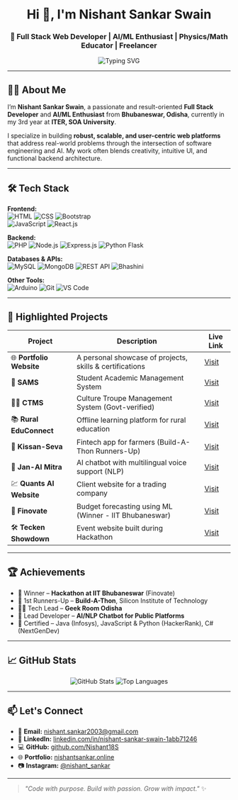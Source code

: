 <h1 align="center">Hi 👋, I'm Nishant Sankar Swain</h1>
<h3 align="center">🚀 Full Stack Web Developer | AI/ML Enthusiast | Physics/Math Educator | Freelancer</h3>

<p align="center">
  <img src="https://readme-typing-svg.demolab.com?font=Fira+Code&weight=500&size=22&pause=1000&color=F79E1B&center=true&width=800&lines=🧑‍💻+Full+Stack+Web+Developer;🔍+AI+%2F+ML+Enthusiast;🎓+Physics+%2F+Math+Mentor;💼+Freelancer+Developer;🌐+Passionate+Tech+Leader+%26+Problem+Solver" alt="Typing SVG" />
</p>

---

## 🧑‍💻 About Me

I’m **Nishant Sankar Swain**, a passionate and result-oriented **Full Stack Developer** and **AI/ML Enthusiast** from **Bhubaneswar, Odisha**, currently in my 3rd year at **ITER, SOA University**.

I specialize in building **robust, scalable, and user-centric web platforms** that address real-world problems through the intersection of software engineering and AI. My work often blends creativity, intuitive UI, and functional backend architecture.

---

## 🛠️ Tech Stack

**Frontend:**  
![HTML](https://img.shields.io/badge/-HTML5-E34F26?style=flat&logo=html5&logoColor=white) 
![CSS](https://img.shields.io/badge/-CSS3-1572B6?style=flat&logo=css3&logoColor=white) 
![Bootstrap](https://img.shields.io/badge/-Bootstrap-563D7C?style=flat&logo=bootstrap&logoColor=white)  
![JavaScript](https://img.shields.io/badge/-JavaScript-F7DF1E?style=flat&logo=javascript&logoColor=black)
![React.js](https://img.shields.io/badge/-React-61DAFB?style=flat&logo=react&logoColor=black)

**Backend:**  
![PHP](https://img.shields.io/badge/-PHP-777BB4?style=flat&logo=php&logoColor=white)
![Node.js](https://img.shields.io/badge/-Node.js-339933?style=flat&logo=node.js&logoColor=white)
![Express.js](https://img.shields.io/badge/-Express-000000?style=flat&logo=express&logoColor=white)
![Python Flask](https://img.shields.io/badge/-Flask-000000?style=flat&logo=flask&logoColor=white)

**Databases & APIs:**  
![MySQL](https://img.shields.io/badge/-MySQL-4479A1?style=flat&logo=mysql&logoColor=white)
![MongoDB](https://img.shields.io/badge/-MongoDB-4EA94B?style=flat&logo=mongodb&logoColor=white)
![REST API](https://img.shields.io/badge/-REST%20API-1f6feb?style=flat&logo=api&logoColor=white)
![Bhashini](https://img.shields.io/badge/-Bhashini-FFDD00?style=flat)

**Other Tools:**  
![Arduino](https://img.shields.io/badge/-Arduino-00979D?style=flat&logo=arduino&logoColor=white)
![Git](https://img.shields.io/badge/-Git-F05032?style=flat&logo=git&logoColor=white)
![VS Code](https://img.shields.io/badge/-VS%20Code-007ACC?style=flat&logo=visual-studio-code&logoColor=white)

---

## 🚀 Highlighted Projects

| Project | Description | Live Link |
|--------|-------------|-----------|
| 🌐 **Portfolio Website** | A personal showcase of projects, skills & certifications | [Visit](https://www.nishantsankar.online/) |
| 📝 **SAMS** | Student Academic Management System | [Visit](https://nishant-sams-2024.netlify.app/login) |
| 🧑‍🎨 **CTMS** | Culture Troupe Management System (Govt-verified) | [Visit](https://ctms-odisha.netlify.app/govt_odisha_ctms) |
| 📚 **Rural EduConnect** | Offline learning platform for rural education | [Visit](https://e-n-c-o-d-e-s.vercel.app/) |
| 🚜 **Kissan-Seva** | Fintech app for farmers (Build-A-Thon Runners-Up) | [Visit](https://kisan-seva-psi.vercel.app/dashboard) |
| 🧠 **Jan-AI Mitra** | AI chatbot with multilingual voice support (NLP) | [Visit](https://jan-aimitra.netlify.app/digitaltech.html) |
| 💹 **Quants AI Website** | Client website for a trading company | [Visit](https://quantsai.netlify.app/) |
| 🧮 **Finovate** | Budget forecasting using ML (Winner - IIT Bhubaneswar) | [Visit](https://finovategift.vercel.app/template/home.html) |
| 🛠️ **Tecken Showdown** | Event website built during Hackathon | [Visit](https://showdown2k25.vercel.app/) |

---

## 🏆 Achievements

- 🥇 Winner – **Hackathon at IIT Bhubaneswar** (Finovate)
- 🥈 1st Runners-Up – **Build-A-Thon**, Silicon Institute of Technology
- 👨‍💻 Tech Lead – **Geek Room Odisha**
- 🤖 Lead Developer – **AI/NLP Chatbot for Public Platforms**
- 📜 Certified – Java (Infosys), JavaScript & Python (HackerRank), C# (NextGenDev)

---

## 📈 GitHub Stats

<p align="center">
  <img src="https://github-readme-stats.vercel.app/api?username=Nishant18S&show_icons=true&theme=tokyonight" alt="GitHub Stats" />
  <img src="https://github-readme-stats.vercel.app/api/top-langs/?username=Nishant18S&layout=compact&theme=tokyonight" alt="Top Languages" />
</p>

---

## 📫 Let's Connect

- 📧 **Email:** nishant.sankar2003@gmail.com  
- 💼 **LinkedIn:** [linkedin.com/in/nishant-sankar-swain-1abb71246](https://www.linkedin.com/in/nishant-sankar-swain-1abb71246/)  
- 💻 **GitHub:** [github.com/Nishant18S](https://github.com/Nishant18S)  
- 🌐 **Portfolio:** [nishantsankar.online](https://www.nishantsankar.online/)  
- 📷 **Instagram:** [@nishant_sankar](https://www.instagram.com/nishant_sankar/)

---

> _"Code with purpose. Build with passion. Grow with impact."_ ✨
